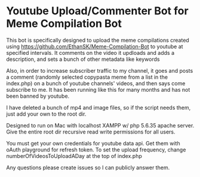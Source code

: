 # Youtube Upload/Commenter Bot for Meme Compilation Bot

This bot is specifically designed to upload the meme compilations created using https://github.com/EthanSK/Meme-Compilation-Bot to youtube at specified intervals. It comments on the video it updloads and adds a description, and sets a bunch of other metadata like keywords

Also, in order to increase subscriber traffic to my channel, it goes and posts a comment (randomly selected copypasta meme from a list in the index.php) on a bunch of youtube channels' videos, and then says come subscribe to me. It has been running like this for many months and has not been banned by youtube.

I have deleted a bunch of mp4 and image files, so if the script needs them, just add your own to the root dir.

Designed to run on Mac with localhost XAMPP w/ php 5.6.35 apache server. Give the entire root dir recursive read write permissions for all users.

You must get your own credentials for youtube data api. Get them with oAuth playground for refresh token. 
To set the upload frequency, change numberOfVideosToUploadADay at the top of index.php

Any questions please create issues so I can publicly answer them. 